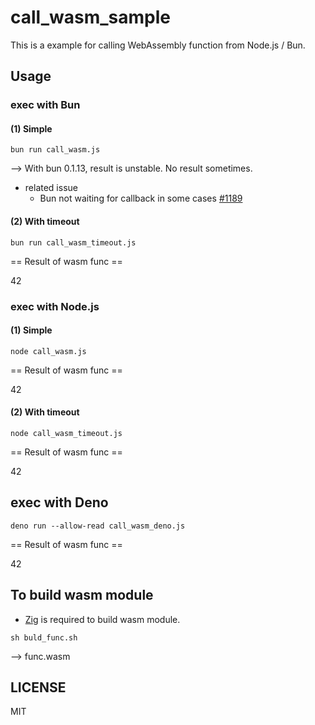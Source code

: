 # call_wasm_sample

This is a example for calling WebAssembly function from Node.js / Bun.

## Usage


### exec with Bun

#### (1) Simple

```
bun run call_wasm.js
```

--> With bun 0.1.13, result is unstable. No result sometimes.

- related issue
  - Bun not waiting for callback in some cases [#1189](https://github.com/oven-sh/bun/issues/1189)


#### (2) With timeout

```
bun run call_wasm_timeout.js
```

== Result of wasm func ==

42


### exec with Node.js

#### (1) Simple

```
node call_wasm.js
```

== Result of wasm func ==

42

#### (2) With timeout

```
node call_wasm_timeout.js
```

== Result of wasm func ==

42

## exec with Deno

```
deno run --allow-read call_wasm_deno.js
```

== Result of wasm func ==

42

## To build wasm module

- [Zig](https://ziglang.org/) is required to build wasm module.

```
sh buld_func.sh
```

--> func.wasm

## LICENSE

MIT
